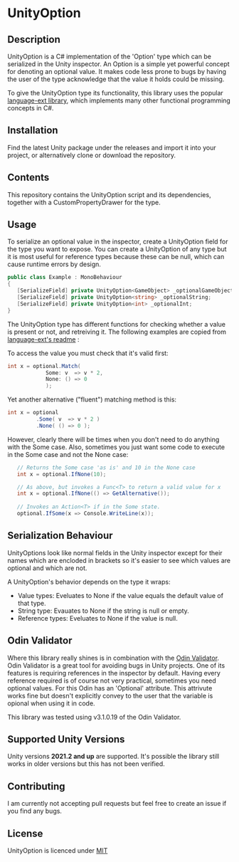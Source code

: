 # UnityOption
## Description
UnityOption is a C# implementation of the 'Option' type which can be serialized in the Unity inspector. An Option is a simple yet powerful concept for denoting an optional value. It makes code less prone to bugs by having the user of the type acknowledge that the value it holds could be missing.  

To give the UnityOption type its functionality, this library uses the popular [language-ext library](https://github.com/louthy/language-ext), which implements many other functional programming concepts in C#. 

## Installation
Find the latest Unity package under the releases and import it into your project, or alternatively clone or download the repository.

## Contents
This repository contains the UnityOption script and its dependencies, together with a CustomPropertyDrawer for the type.

## Usage
To serialize an optional value in the inspector, create a UnityOption field for the type you want to expose. You can create a UnityOption of any type but it is most useful for reference types because these can be null, which can cause runtime errors by design.
```cs
public class Example : MonoBehaviour
{
   [SerializeField] private UnityOption<GameObject> _optionalGameObject;
   [SerializeField] private UnityOption<string> _optionalString;
   [SerializeField] private UnityOption<int> _optionalInt;
}
```
The UnityOption type has different functions for checking whether a value is present or not, and retreiving it. The following examples are copied from [language-ext's readme](https://github.com/louthy/language-ext#option) :  

To access the value you must check that it's valid first:
```cs
int x = optional.Match( 
            Some: v  => v * 2,
            None: () => 0 
            );
```
Yet another alternative ("fluent") matching method is this:
```cs
int x = optional
         .Some( v  => v * 2 )
         .None( () => 0 );
```

However, clearly there will be times when you don't need to do anything with the Some case. Also, sometimes you just want some code to execute in the Some case and not the None case:
```cs
   // Returns the Some case 'as is' and 10 in the None case
   int x = optional.IfNone(10);        

   // As above, but invokes a Func<T> to return a valid value for x
   int x = optional.IfNone(() => GetAlternative());        
   
   // Invokes an Action<T> if in the Some state.
   optional.IfSome(x => Console.WriteLine(x));
```

## Serialization Behaviour
UnityOptions look like normal fields in the Unity inspector except for their names which are encloded in brackets so it's easier to see which values are optional and which are not.

A UnityOption's behavior depends on the type it wraps:
- Value types: Eveluates to None if the value equals the default value of that type.
- String type: Evauates to None if the string is null or empty.
- Reference types: Eveluates to None if the value is null.

## Odin Validator
Where this library really shines is in combination with the [Odin Validator](https://odininspector.com/odin-validator). Odin Validator is a great tool for avoiding bugs in Unity projects. One of its features is requiring references in the inspector by default. Having every reference required is of course not very practical, sometimes you need optional values. For this Odin has an 'Optional' attribute. This attrivute works fine but doesn't explicitly convey to the user that the variable is opional when using it in code.

This library was tested using v3.1.0.19 of the Odin Validator.

## Supported Unity Versions
Unity versions **2021.2 and up** are supported. It's possible the library still works in older versions but this has not been verified.

## Contributing
I am currently not accepting pull requests but feel free to create an issue if you find any bugs.

## License
UnityOption is licenced under [MIT](https://choosealicense.com/licenses/mit/)